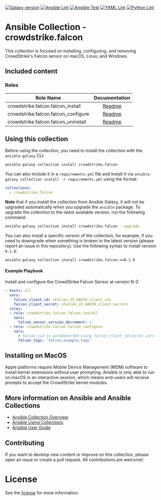 [![Galaxy version](https://img.shields.io/badge/dynamic/json?style=flat&label=galaxy&prefix=v&url=https://galaxy.ansible.com/api/v2/collections/crowdstrike/falcon/&query=latest_version.version)](https://galaxy.ansible.com/CrowdStrike/falcon)
[![Ansible Lint](https://github.com/CrowdStrike/ansible_collection_falcon/actions/workflows/ansible-lint.yml/badge.svg)](https://github.com/CrowdStrike/ansible_collection_falcon/actions/workflows/ansible-lint.yml)
[![Ansible Test](https://github.com/CrowdStrike/ansible_collection_falcon/actions/workflows/ansible-test.yml/badge.svg)](https://github.com/CrowdStrike/ansible_collection_falcon/actions/workflows/ansible-test.yml)
[![YAML Lint](https://github.com/CrowdStrike/ansible_collection_falcon/actions/workflows/yamllint.yml/badge.svg)](https://github.com/CrowdStrike/ansible_collection_falcon/actions/workflows/yamllint.yml)
[![Python Lint](https://github.com/CrowdStrike/ansible_collection_falcon/actions/workflows/linting.yml/badge.svg)](https://github.com/CrowdStrike/ansible_collection_falcon/actions/workflows/linting.yml)

# Ansible Collection - crowdstrike.falcon

This collection is focused on installing, configuring, and removing CrowdStrike's Falcon sensor on macOS, Linux, and Windows.

## Included content
### Roles

| Role Name | Documentation |
| --------- | :-----------: |
| crowdstrike.falcon.falcon_install | [Readme](https://github.com/CrowdStrike/ansible_collection_falcon/blob/main/roles/falcon_install/README.md) |
| crowdstrike.falcon.falcon_configure | [Readme](https://github.com/CrowdStrike/ansible_collection_falcon/blob/main/roles/falcon_configure/README.md) |
| crowdstrike.falcon.falcon_uninstall | [Readme](https://github.com/CrowdStrike/ansible_collection_falcon/blob/main/roles/falcon_uninstall/README.md) |


## Using this collection
Before using the collection, you need to install the collection with the `ansible-galaxy` CLI:

```bash
ansible-galaxy collection install crowdstrike.falcon
```

You can also include it in a `requirements.yml` file and install it via `ansible-galaxy collection install -r requirements.yml` using the format:

```yaml
collections:
  - crowdstrike.falcon
```

**Note** that if you install the collection from Ansible Galaxy, it will not be upgraded automatically when you upgrade the `ansible` package. To upgrade the collection to the latest available version, run the following command:
```bash
ansible-galaxy collection install crowdstrike.falcon --upgrade
```

You can also install a specific version of the collection, for example, if you need to downgrade when something is broken in the latest version (please report an issue in this repository). Use the following syntax to install version `0.1.0`:

```bash
ansible-galaxy collection install crowdstrike.falcon:==0.1.0
```

#### Example Playbook
Install and configure the CrowdStrike Falcon Sensor at version N-2:
```yaml
- hosts: all
  vars:
    falcon_client_id: <Falcon_UI_OAUTH_client_id>
    falcon_client_secret: <Falcon_UI_OAUTH_client_secret>
  roles:
  - role: crowdstrike.falcon.falcon_install
    vars:
      falcon_sensor_version_decrement: 2
  - role: crowdstrike.falcon.falcon_configure
    vars:
      # falcon_cid is autodetected using falcon_client_id|secret vars
      falcon_tags: 'falcon,example,tags'
```

## Installing on MacOS

Apple platforms require Mobile Device Management (MDM) software to install kernel extensions without user prompting.
Ansible is only able to run on macOS in an interactive session, which means end-users will receive prompts to accept the CrowdStrike kernel modules.


## More information on Ansible and Ansible Collections
- [Ansible Collection Overview](https://github.com/ansible-collections/overview)
- [Ansible Using Collections](https://docs.ansible.com/ansible/latest/user_guide/collections_using.html)
- [Ansible User Guide](https://docs.ansible.com/ansible/latest/user_guide/index.html)


## Contributing
If you want to develop new content or improve on this collection, please open an issue or create a pull request.
All contributions are welcome!


# License

See the [license](LICENSE) for more information.
